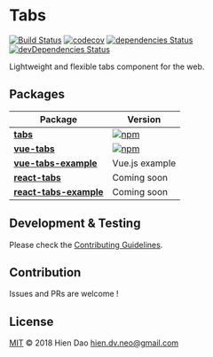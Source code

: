 # Tabs
[![Build Status](https://travis-ci.org/hiendv/tabs.svg?branch=master)](https://travis-ci.org/hiendv/tabs) [![codecov](https://codecov.io/gh/hiendv/tabs/branch/master/graph/badge.svg)](https://codecov.io/gh/hiendv/tabs) [![dependencies Status](https://david-dm.org/hiendv/tabs/status.svg)](https://david-dm.org/hiendv/tabs) [![devDependencies Status](https://david-dm.org/hiendv/tabs/dev-status.svg)](https://david-dm.org/hiendv/tabs?type=dev)

Lightweight and flexible tabs component for the web.

## Packages
| Package | Version |
|--------|-------|
| **[tabs](/packages/tabs)** | [![npm](https://img.shields.io/npm/v/@hiendv/tabs.svg)](https://www.npmjs.com/package/@hiendv/tabs) |
| **[vue-tabs](/packages/vue-tabs)** | [![npm](https://img.shields.io/npm/v/@hiendv/vue-tabs.svg)](https://www.npmjs.com/package/@hiendv/vue-tabs) |
| **[vue-tabs-example](/packages/vue-tabs-example)** | Vue.js example |
| **[react-tabs](#)** | Coming soon |
| **[react-tabs-example](#)** | Coming soon |

## Development & Testing
Please check the [Contributing Guidelines](https://github.com/hiendv/tabs/blob/master/CONTRIBUTING.md).

## Contribution
Issues and PRs are welcome !

## License
[MIT](./LICENSE) &copy; 2018 Hien Dao <hien.dv.neo@gmail.com>
